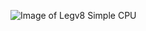 ![Image of Legv8 Simple CPU](https://media.cheggcdn.com/media%2Fa02%2Fa02c0375-c61d-42f4-8998-d7f02060e2e4%2Fphpt6tg9f.png)
